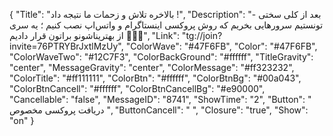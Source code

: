 {
"Title": "بالاخره تلاش و زحمات ما نتیجه داد !",
"Description": "- بعد از کلی سختی تونستیم سرورهایی بخریم که روش پروکسی اینستاگرام و واتس‌اپ نصب کنیم ؛ یه سری از بهتریناشونو براتون قرار دادیم 🙏🏾🤍",
"Link": "tg://join?invite=76PTRYBrJxtlMzUy",
"ColorWave": "#47F6FB",
"Color": "#47F6FB",
"ColorWaveTwo": "#12C7F3",
"ColorBackGround": "#ffffff",
"TitleGravity": "center",
"MessageGravity": "center",
"ColorMessage": "#ff323232",
"ColorTitle": "#ff111111",
"ColorBtn": "#ffffff",
"ColorBtnBg": "#00a043",
"ColorBtnCancell": "#ffffff",
"ColorBtnCancellBg": "#e90000",
"Cancellable": "false",
"MessageID": "8741",
"ShowTime": "2",
"Button": " دریافت پروکسی مخصوص ",
"ButtonCancell": "  ",
"Closure": "true",
"Show": "on"
}

